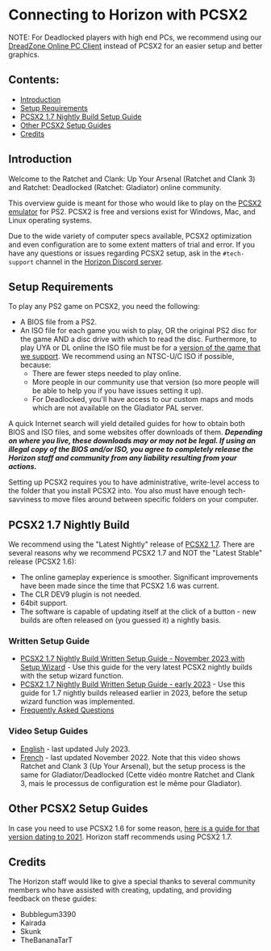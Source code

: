 # Connecting to Horizon with PCSX2

NOTE: For Deadlocked players with high end PCs, we recommend using our [DreadZone Online PC Client](/getting-online/dzo) instead of PCSX2 for an easier setup and better graphics.

## Contents:

- [Introduction](/getting-online/pcsx2/README.md#introduction)
- [Setup Requirements](/getting-online/pcsx2/README.md#setup-requirements)
- [PCSX2 1.7 Nightly Build Setup Guide](/getting-online/pcsx2/README.md#pcsx2-17-nightly-build)
- [Other PCSX2 Setup Guides](/getting-online/pcsx2/README.md#other-pcsx2-setup-guides)
- [Credits](/getting-online/pcsx2/README.md#credits)


## Introduction

Welcome to the Ratchet and Clank: Up Your Arsenal (Ratchet and Clank 3) and Ratchet: Deadlocked (Ratchet: Gladiator) online community.

This overview guide is meant for those who would like to play on the [PCSX2 emulator](https://pcsx2.net/) for PS2. PCSX2 is free and versions exist for Windows, Mac, and Linux operating systems.

Due to the wide variety of computer specs available, PCSX2 optimization and even configuration are to some extent matters of trial and error. If you have any questions or issues regarding PCSX2 setup, ask in the `#tech-support` channel in the [Horizon Discord server](https://discord.gg/horizonps).


## Setup Requirements

To play any PS2 game on PCSX2, you need the following:

- A BIOS file from a PS2.
- An ISO file for each game you wish to play, OR the original PS2 disc for the game AND a disc drive with which to read the disc. Furthermore, to play UYA or DL online the ISO file must be for a [version of the game that we support](/getting-online#how-to-play--getting-online). We recommend using an NTSC-U/C ISO if possible, because:  
  - There are fewer steps needed to play online.
  - More people in our community use that version (so more people will be able to help you if you have issues setting it up).
  - For Deadlocked, you'll have access to our custom maps and mods which are not available on the Gladiator PAL server.

A quick Internet search will yield detailed guides for how to obtain both BIOS and ISO files, and some websites offer downloads of them. ***Depending on where you live, these downloads may or may not be legal. If using an illegal copy of the BIOS and/or ISO, you agree to completely release the Horizon staff and community from any liability resulting from your actions.***

Setting up PCSX2 requires you to have administrative, write-level access to the folder that you install PCSX2 into. You also must have enough tech-savviness to move files around between specific folders on your computer.


## PCSX2 1.7 Nightly Build
We recommend using the "Latest Nightly" release of [PCSX2 1.7](https://pcsx2.net/downloads/). There are several reasons why we recommend PCSX2 1.7 and NOT the "Latest Stable" release (PCSX2 1.6):
- The online gameplay experience is smoother. Significant improvements have been made since the time that PCSX2 1.6 was current.
- The CLR DEV9 plugin is not needed.
- 64bit support.
- The software is capable of updating itself at the click of a button - new builds are often released on (you guessed it) a nightly basis.  

### Written Setup Guide
- [PCSX2 1.7 Nightly Build Written Setup Guide - November 2023 with Setup Wizard](/getting-online/pcsx2/1.7nightly-setupwizard.md) - Use this guide for the very latest PCSX2 nightly builds with the setup wizard function.  
- [PCSX2 1.7 Nightly Build Written Setup Guide - early 2023](/getting-online/pcsx2/1.7Nightly-Feb2023.md) - Use this guide for 1.7 nightly builds released earlier in 2023, before the setup wizard function was implemented.  
- [Frequently Asked Questions](/getting-online/pcsx2/1.7Nightly-Feb2023.md#faq)  

### Video Setup Guides
- [English](https://youtu.be/fjEykSzbP7s) - last updated July 2023.
- [French](https://youtu.be/QLflmex8tA0) - last updated November 2022. Note that this video shows Ratchet and Clank 3 (Up Your Arsenal), but the setup process is the same for Gladiator/Deadlocked (Cette vidéo montre Ratchet and Clank 3, mais le processus de configuration est le même pour Gladiator).  

## Other PCSX2 Setup Guides
In case you need to use PCSX2 1.6 for some reason, [here is a guide for that version dating to 2021](/getting-online/pcsx2/1.6.md). Horizon staff recommends using PCSX2 1.7.  

## Credits
The Horizon staff would like to give a special thanks to several community members who have assisted with creating, updating, and providing feedback on these guides:
- Bubblegum3390
- Kairada
- Skunk
- TheBananaTarT

